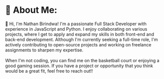 # 💫 About Me:
👋 Hi, I'm Nathan Birindwa! I'm a passionate Full Stack Developer with experience in JavaScript and Python. I enjoy collaborating on various projects, where I get to apply and expand my skills in both front-end and back-end development. Although I'm currently seeking a full-time role, I'm actively contributing to open-source projects and working on freelance assignments to sharpen my expertise.<br><br>When I'm not coding, you can find me on the basketball court or enjoying a good gaming session. If you have a project or opportunity that you think would be a great fit, feel free to reach out!!


